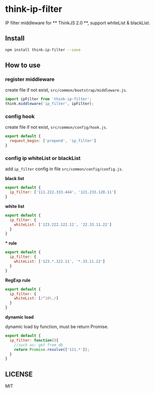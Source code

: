 # think-ip-filter

IP filter middleware for ** ThinkJS 2.0 **, support whiteList & blackList.

## Install

```sh
npm install think-ip-filter --save
```

## How to use

### register middleware 

create file if not exist, `src/common/bootstrap/middleware.js`.

```js
import ipFilter from 'think-ip-filter';
think.middleware('ip_filter', ipFilter);
```

### config hook

create file if not exist, `src/common/config/hook.js`.

```js
export default {
  request_begin: ['prepend', 'ip_filter']
}
```

### config ip whiteList or blackList

add `ip_filter` config in file `src/common/config/config.js`.

**black list**

```js
export default {
  ip_filter: ['111.222.333.444', '121.233.120.11']
}
```

**white list**

```js
export default {
  ip_filter: {
    whiteList: ['123.222.122.11', '22.33.11.22']
  }
}
```

**\* rule**

```js
export default {
  ip_filter: {
    whiteList: ['123.*.122.11', '*.33.11.22']
  }
}
```

**RegExp rule**

```js
export default {
  ip_filter: {
    whiteList: [/^10\./]
  }
}
```

**dynamic load**

dynamic load by function, must be return Promise.

```js
export default {
  ip_filter: function(){
    //such as: get from db
    return Promise.resolve(['111.*']);
  }
}
```

## LICENSE

MIT
